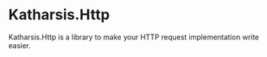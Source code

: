 # Katharsis.Http

Katharsis.Http is a library to make your HTTP request implementation write easier.
